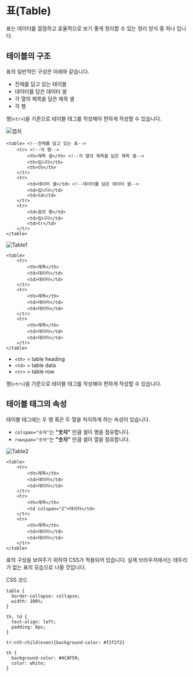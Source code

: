 # 표(Table)

표는 데이터를 깔끔하고 효율적으로 보기 좋게 정리할 수 있는 정리 방식 중 하나 입니다.

## 테이블의 구조

표의 일반적인 구성은 아래와 같습니다.

- 전체를 담고 있는 테이블
- 데이터를 담은 데이터 셀
- 각 열의 제목을 담은 제목 셀
- 각 행

행(`<tr>`)을 기준으로 테이블 태그를 작성해야 편하게 작성할 수 있습니다.

![캡처](https://user-images.githubusercontent.com/57892556/146440165-03a0ceba-5793-401f-b8c0-3ac7a0dd0bd3.JPG)

```
<table> <!--전체를 담고 있는 표-->
	<tr> <!--각 행-->
		<th>제목 셀</th> <!--각 열의 제목을 담은 제목 셀-->
		<th>입니다</th>
		<th>th</th>
	</tr>
	<tr>
		<td>데이터 셀</td> <!--데이터를 담은 데이터 셀-->
		<td>입니다</td>
		<td>td</td>
	</tr>
	<tr>
		<td>표의 행</td>
		<td>입니다</td>
		<td>tr</td>
	</tr>
</table>
```

![Table1](https://user-images.githubusercontent.com/57892556/146440901-d9b628d8-03b5-42bd-89f8-4f05b62d2a3f.JPG)

```
<table>
	<tr>
		<th>제목</th>
		<td>데이터</td>
		<td>데이터</td>
	</tr>
	<tr>
		<th>제목</th>
		<td>데이터</td>
		<td>데이터</td>
	</tr>
	<tr>
		<th>제목</th>
		<td>데이터</td>
		<td>데이터</td>
	</tr>
</table>
```

- `<th>` = table heading
- `<td>` = table data
- `<tr>` = table row

행(`<tr>`)을 기준으로 테이블 태그를 작성해야 편하게 작성할 수 있습니다.

## 테이블 태그의 속성

테이블 태그에는 두 행 혹은 두 열을 차지하게 하는 속성이 있습니다.<br>

- `colspan="숫자"`는 **"숫자"** 만큼 셀이 행을 점유합니다.
- `rowspan="숫자"`는 **"숫자"** 만큼 셀이 열을 점유합니다.

![Table2](https://user-images.githubusercontent.com/57892556/146441921-5456f5a1-b004-42df-bda4-f5cef45fe8b3.JPG)

```
<table>
	<tr>
		<th>제목</th>
		<td>데이터</td>
		<td>데이터</td>
	</tr>
	<tr>
		<th>제목</th>
		<td colspan="2">데이터</td>
	</tr>
	<tr>
		<th>제목</th>
		<td>데이터</td>
		<td>데이터</td>
	</tr>
</table>
```

표의 구성을 보여주기 위하여 CSS가 적용되어 있습니다.
실제 브라우저에서는 테두리가 없는 표의 모습으로 나올 것입니다.

CSS 코드

```
table {
  border-collapse: collapse;
  width: 100%;
}

th, td {
  text-align: left;
  padding: 8px;
}

tr:nth-child(even){background-color: #f2f2f2}

th {
  background-color: #4CAF50;
  color: white;
}
```
